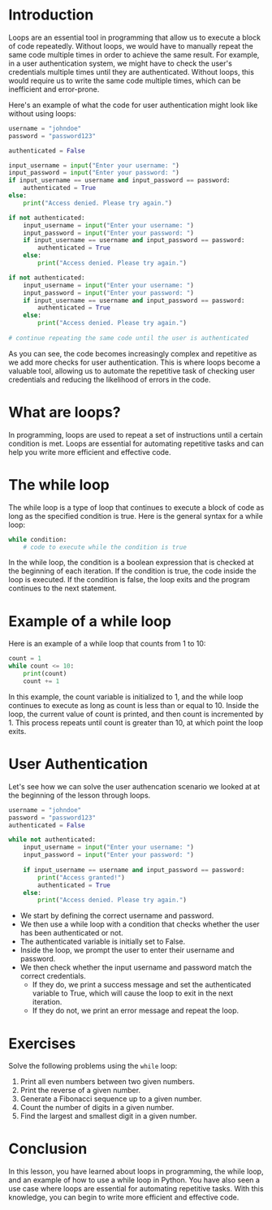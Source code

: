 # Introduction

Loops are an essential tool in programming that allow us to execute a block of code repeatedly. Without loops, we would have to manually repeat the same code multiple times in order to achieve the same result. For example, in a user authentication system, we might have to check the user's credentials multiple times until they are authenticated. Without loops, this would require us to write the same code multiple times, which can be inefficient and error-prone.

Here's an example of what the code for user authentication might look like without using loops:

```python
username = "johndoe"
password = "password123"

authenticated = False

input_username = input("Enter your username: ")
input_password = input("Enter your password: ")
if input_username == username and input_password == password:
    authenticated = True
else:
    print("Access denied. Please try again.")

if not authenticated:
    input_username = input("Enter your username: ")
    input_password = input("Enter your password: ")
    if input_username == username and input_password == password:
        authenticated = True
    else:
        print("Access denied. Please try again.")

if not authenticated:
    input_username = input("Enter your username: ")
    input_password = input("Enter your password: ")
    if input_username == username and input_password == password:
        authenticated = True
    else:
        print("Access denied. Please try again.")
        
# continue repeating the same code until the user is authenticated
```

As you can see, the code becomes increasingly complex and repetitive as we add more checks for user authentication. This is where loops become a valuable tool, allowing us to automate the repetitive task of checking user credentials and reducing the likelihood of errors in the code.

# What are loops?

In programming, loops are used to repeat a set of instructions until a certain condition is met. Loops are essential for automating repetitive tasks and can help you write more efficient and effective code.

# The while loop

The while loop is a type of loop that continues to execute a block of code as long as the specified condition is true. Here is the general syntax for a while loop:

```python
while condition:
    # code to execute while the condition is true
```

In the while loop, the condition is a boolean expression that is checked at the beginning of each iteration. If the condition is true, the code inside the loop is executed. If the condition is false, the loop exits and the program continues to the next statement.

# Example of a while loop

Here is an example of a while loop that counts from 1 to 10:

```python
count = 1
while count <= 10:
    print(count)
    count += 1
```

In this example, the count variable is initialized to 1, and the while loop continues to execute as long as count is less than or equal to 10. Inside the loop, the current value of count is printed, and then count is incremented by 1. This process repeats until count is greater than 10, at which point the loop exits.

# User Authentication
Let's see how we can solve the user authencation scenario we looked at at the beginning of the lesson through loops.

```python
username = "johndoe"
password = "password123"
authenticated = False

while not authenticated:
    input_username = input("Enter your username: ")
    input_password = input("Enter your password: ")
    
    if input_username == username and input_password == password:
        print("Access granted!")
        authenticated = True
    else:
        print("Access denied. Please try again.")
```

- We start by defining the correct username and password. 
- We then use a while loop with a condition that checks whether the user has been authenticated or not. 
- The authenticated variable is initially set to False. 
- Inside the loop, we prompt the user to enter their username and password. 
- We then check whether the input username and password match the correct credentials. 
	- If they do, we print a success message and set the authenticated variable to True, which will cause the loop to exit in the next iteration. 
	- If they do not, we print an error message and repeat the loop.

# Exercises

Solve the following problems using the `while` loop:

1. Print all even numbers between two given numbers.
2. Print the reverse of a given number.
3. Generate a Fibonacci sequence up to a given number.
4. Count the number of digits in a given number.
5. Find the largest and smallest digit in a given number.


# Conclusion

In this lesson, you have learned about loops in programming, the while loop, and an example of how to use a while loop in Python. You have also seen a use case where loops are essential for automating repetitive tasks. With this knowledge, you can begin to write more efficient and effective code.